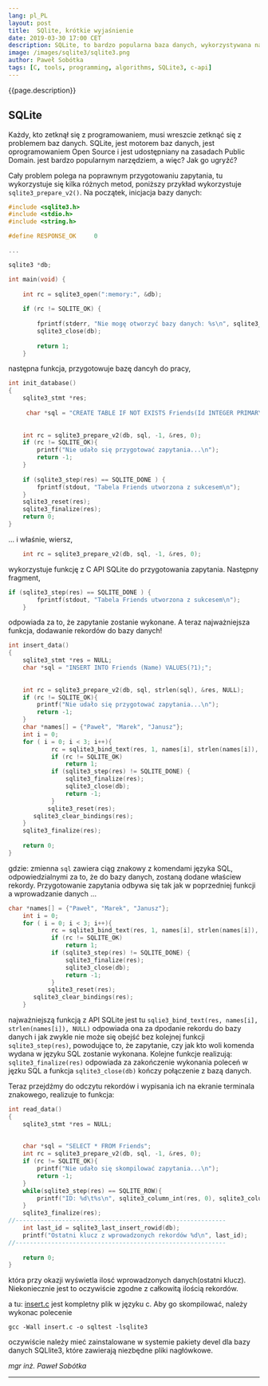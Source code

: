 ```yaml
---
lang: pl_PL
layout: post
title:  SQlite, krótkie wyjaśnienie
date: 2019-03-30 17:00 CET 
description: SQLite, to bardzo popularna baza danych, wykorzystywana nawet na urządzeniach mobilnych. Tu, krótkie objaśnienie c api. Artykuł jest częścią prac nad projektem BaCaDe.
image: /images/sqlite3/sqlite3.png
author: Paweł Sobótka
tags: [C, tools, programming, algorithms, SQLite3, c-api]
---
```


{{page.description}}

## SQLite

Każdy, kto zetknął się z programowaniem, musi wreszcie zetknąć się z problemem baz danych. SQLite, jest motorem baz danych, jest oprogramowaniem Open Source i jest udostępniany na zasadach Public Domain. jest bardzo popularnym narzędziem, a więc? Jak go ugryźć?

Cały problem polega na poprawnym przygotowaniu zapytania, tu wykorzystuje się kilka różnych metod, poniższy przykład wykorzystuje `sqlite3_prepare_v2()`. Na początek, inicjacja bazy danych:

```c
#include <sqlite3.h>
#include <stdio.h>
#include <string.h>

#define RESPONSE_OK 	0

...

sqlite3 *db;

int main(void) {
    
    int rc = sqlite3_open(":memory:", &db);
    
    if (rc != SQLITE_OK) {
        
        fprintf(stderr, "Nie mogę otworzyć bazy danych: %s\n", sqlite3_errmsg(db));
        sqlite3_close(db);
        
        return 1;
    }
```

następna funkcja, przygotowuje bazę dancyh do pracy,

```c
int init_database()
{
	sqlite3_stmt *res;
    
     char *sql = "CREATE TABLE IF NOT EXISTS Friends(Id INTEGER PRIMARY KEY, Name TEXT);";
          
    
    int rc = sqlite3_prepare_v2(db, sql, -1, &res, 0);
    if (rc != SQLITE_OK){
		printf("Nie udało się przygotować zapytania...\n");
		return -1;
	}
    
    if (sqlite3_step(res) == SQLITE_DONE ) {
        fprintf(stdout, "Tabela Friends utworzona z sukcesem\n");
    }
    sqlite3_reset(res);
    sqlite3_finalize(res);
    return 0;
}
```
... i właśnie, wiersz, 
```c
    int rc = sqlite3_prepare_v2(db, sql, -1, &res, 0);
```
wykorzystuje funkcję z C API SQLite do przygotowania zapytania. Następny fragment,
```c
if (sqlite3_step(res) == SQLITE_DONE ) {
        fprintf(stdout, "Tabela Friends utworzona z sukcesem\n");
    }
```
odpowiada za to, że zapytanie zostanie wykonane. A teraz najważniejsza funkcja, dodawanie rekordów do bazy danych!

```c
int insert_data()
{
	sqlite3_stmt *res = NULL;
	char *sql = "INSERT INTO Friends (Name) VALUES(?1);";
    
    
	int rc = sqlite3_prepare_v2(db, sql, strlen(sql), &res, NULL);
    if (rc != SQLITE_OK){
		printf("Nie udało się przygotować zapytania...\n");
		return -1;
	}
    char *names[] = {"Paweł", "Marek", "Janusz"};
    int i = 0;
    for ( i = 0; i < 3; i++){
			rc = sqlite3_bind_text(res, 1, names[i], strlen(names[i]), NULL);
			if (rc != SQLITE_OK)
				return 1;
			if (sqlite3_step(res) != SQLITE_DONE) {
				sqlite3_finalize(res);
				sqlite3_close(db);
		        return -1;
			}
           sqlite3_reset(res);
	   sqlite3_clear_bindings(res);
	}
	sqlite3_finalize(res);
		
	return 0;
}
```
gdzie: zmienna `sql` zawiera ciąg znakowy z komendami języka SQL, odpowiedzialnymi za to, że do bazy danych, zostaną dodane właściew rekordy. Przygotowanie zapytania odbywa się tak jak w poprzedniej funkcji a wprowadzanie danych ...
```c
char *names[] = {"Paweł", "Marek", "Janusz"};
    int i = 0;
    for ( i = 0; i < 3; i++){
			rc = sqlite3_bind_text(res, 1, names[i], strlen(names[i]), NULL);
			if (rc != SQLITE_OK)
				return 1;
			if (sqlite3_step(res) != SQLITE_DONE) {
				sqlite3_finalize(res);
				sqlite3_close(db);
		        return -1;
			}
           sqlite3_reset(res);
	   sqlite3_clear_bindings(res);
	}
```
najważniejszą funkcją z API SQLite jest tu `sqlie3_bind_text(res, names[i], strlen(names[i]), NULL)` odpowiada ona za dpodanie rekordu do bazy danych i jak zwykle nie może się obejść bez kolejnej funkcji `sqlite3_step(res)`, powodujące to, że zapytanie, czy jak kto woli komenda wydana w języku SQL zostanie wykonana. Kolejne funkcje realizują: `sqlite3_finalize(res)` odpowiada za zakończenie wykonania poleceń w jęzku SQL a funkcja `sqlite3_close(db)` kończy połączenie z bazą danych.

Teraz przejdźmy do odczytu rekordów i wypisania ich na ekranie terminala znakowego, realizuje to funkcja:
```c
int read_data()
{
    sqlite3_stmt *res = NULL;
	
		
    char *sql = "SELECT * FROM Friends";
    int rc = sqlite3_prepare_v2(db, sql, -1, &res, 0);
    if (rc != SQLITE_OK){
		printf("Nie udało się skompilować zapytania...\n");
		return -1;
	}
    while(sqlite3_step(res) == SQLITE_ROW){
		printf("ID: %d\t%s\n", sqlite3_column_int(res, 0), sqlite3_column_text(res,1));
	}
	sqlite3_finalize(res);
//-----------------------------------------------------------
    int last_id = sqlite3_last_insert_rowid(db);
    printf("Ostatni klucz z wprowadzonych rekordów %d\n", last_id);
//-----------------------------------------------------------   
	
	return 0;
}
```
która przy okazji wyświetla ilosć wprowadzonych danych(ostatni klucz). Niekoniecznie jest to oczywiście zgodne z całkowitą ilością rekordów.

a tu: [insert.c](https://github.com/majsterklepka/tdsj/blob/master/sqlite3/insert.c "przykład") jest kompletny plik w języku c. Aby go skompilować, należy wykonac polecenie
```
gcc -Wall insert.c -o sqltest -lsqlite3
```
oczywiście należy mieć zainstalowane w systemie pakiety devel dla bazy danych SQLlite3, które zawierają niezbędne pliki nagłówkowe.

_mgr inż. Paweł Sobótka_
- - - 
